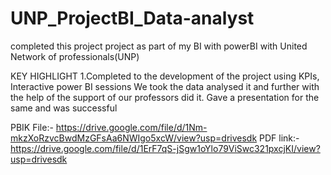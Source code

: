 # UNP_ProjectBI_Data-analyst
completed this project project as part of my BI with powerBI with United Network of professionals(UNP) 

KEY HIGHLIGHT
1.Completed to the development of the project using KPIs, Interactive power BI sessions
We took the data analysed it and further with the help of the support of our professors did it. 
Gave a presentation for the same and was successful

PBIK File:-
https://drive.google.com/file/d/1Nm-mkzXoRzvcBwdMzGFsAa6NWIgo5xcW/view?usp=drivesdk
PDF link:-https://drive.google.com/file/d/1ErF7qS-jSgw1oYlo79ViSwc321pxcjKI/view?usp=drivesdk
